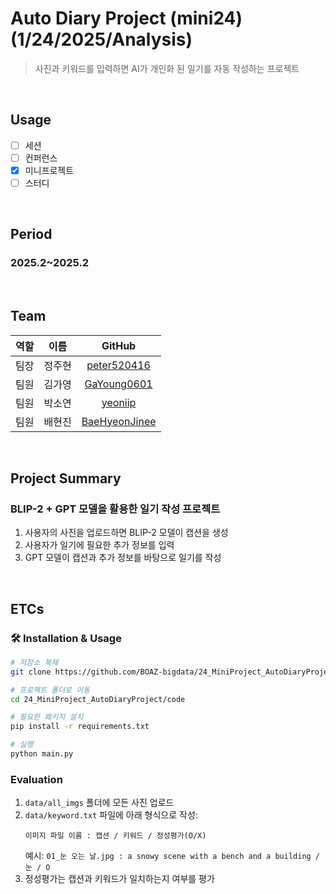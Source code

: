 # Auto Diary Project (mini24) (1/24/2025/Analysis)
> 사진과 키워드를 입력하면 AI가 개인화 된 일기를 자동 작성하는 프로젝트

</br>

## Usage
- [ ] 세션
- [ ] 컨퍼런스
- [X] 미니프로젝트
- [ ] 스터디

<br/>

## Period
### 2025.2~2025.2

<br/>

## Team
| 역할 | 이름 | GitHub |
|:---:|:---:|:---:|
| 팀장 | 정주현 | [peter520416](https://github.com/peter520416) |
| 팀원 | 김가영 | [GaYoung0601](https://github.com/GaYoung0601/) |
| 팀원 | 박소연 | [yeoniip](https://github.com/yeoniip/) |
| 팀원 | 배현진 | [BaeHyeonJinee](https://github.com/BaeHyeonJinee/) |


<br/>

## Project Summary
### BLIP-2 + GPT 모델을 활용한 일기 작성 프로젝트
1. 사용자의 사진을 업로드하면 BLIP-2 모델이 캡션을 생성
2. 사용자가 일기에 필요한 추가 정보를 입력
3. GPT 모델이 캡션과 추가 정보를 바탕으로 일기를 작성

<br/>

## ETCs

### 🛠 Installation & Usage
```bash
# 저장소 복제
git clone https://github.com/BOAZ-bigdata/24_MiniProject_AutoDiaryProject.git

# 프로젝트 폴더로 이동
cd 24_MiniProject_AutoDiaryProject/code

# 필요한 패키지 설치
pip install -r requirements.txt

# 실행
python main.py
```
### Evaluation
1. `data/all_imgs` 폴더에 모든 사진 업로드
2. `data/keyword.txt` 파일에 아래 형식으로 작성:
    ```
    이미지 파일 이름 : 캡션 / 키워드 / 정성평가(O/X)
    ```
    예시: `01_눈 오는 날.jpg : a snowy scene with a bench and a building / 눈 / O`
3. 정성평가는 캡션과 키워드가 일치하는지 여부를 평가
